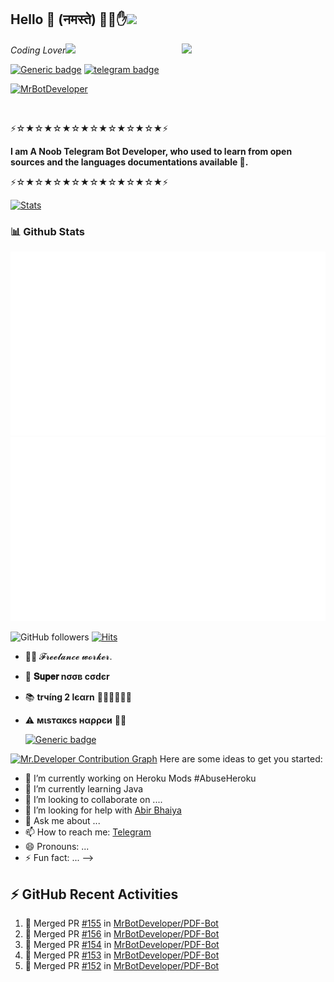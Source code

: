<h2> Hello 👋 (नमस्ते) 👋💜✋<img src="https://media.giphy.com/media/12oufCB0MyZ1Go/giphy.gif" width="50"></h2> <img align='right' src="https://media.giphy.com/media/M9gbBd9nbDrOTu1Mqx/giphy.gif" width="230"> <p><em>Coding Lover<img src="https://media.giphy.com/media/WUlplcMpOCEmTGBtBW/giphy.gif" width="30"> </em></p>

[![Generic badge](https://img.shields.io/badge/REACHME-@-<COLOR>.svg)](https://github.com/MrBotDeveloper) [![telegram badge](https://img.shields.io/badge/MrBotDeveloper-30302f?style=flat&logo=telegram)](https://telegram.dog/MrBot_Developer)

<p align="left"> <a href="https://github.com/MrBotDeveloper/"><img width="220px" height="35" src="https://komarev.com/ghpvc/?username=MrBotDeveloper&label=PROFILE%20VISITORS&color=blueviolet&style=flat-square" alt="MrBotDeveloper" /></a> </p><br>

⚡☆★☆★☆★☆★☆★☆★☆★☆★⚡

<b>
I am A Noob Telegram Bot Developer, who used to learn from open sources and the languages documentations available 📃. </b>

⚡☆★☆★☆★☆★☆★☆★☆★☆★⚡

[![Stats](https://github-readme-stats.vercel.app/api?username=MrBotDeveloper&hide=prs&count_private=true&show_icons=true&theme=cobalt)](https://github.com/anuraghazra/github-readme-stats)


### 📊 Github Stats<a href='https://github.com/MrBotDeveloper/GitHub-Statistics'> 
  
  ![Stats Overview](https://raw.githubusercontent.com/MrBotDeveloper/GitHub-Statistics/output/generated/overview.svg) 
  ![Most Used Languages](https://raw.githubusercontent.com/MrBotDeveloper/GitHub-Statistics/output/generated/languages.svg) </a>



![GitHub followers](https://img.shields.io/github/followers/MrBotDeveloper??style=social&logo=GitHub)
[![Hits](https://hits.seeyoufarm.com/api/count/incr/badge.svg?url=https%3A%2F%2Fgithub.com%2FMrBotDeveloper%2F&count_bg=%230D62FF&title_bg=%23FF0000&icon=github.svg&icon_color=%23E7E7E7&title=HITS&edge_flat=true)](https://hits.seeyoufarm.com)




- 👨‍💼 𝓕𝓻𝓮𝓮𝓵𝓪𝓷𝓬𝓮  𝔀𝓸𝓻𝓴𝓮𝓻.
- 🌚 <b>𝐒𝐮𝐩𝐞𝐫 nσσв cσdєr</b>
- 📚 <b>trчíng 2 lєαrn</b> 🚶🏻‍♂️🚶🏻‍♂️
- ⚠️ <b>мιѕтαкєѕ нαρρєи</b> 🤷‍♂️

  [![Generic badge](https://img.shields.io/badge/AnyㅤDσυႦƚʂ..ㅤping@-Mr._Developer-RED.svg)](https://telegram.dog/Mr_Pro_Noob)

 [![Mr.Developer Contribution Graph](https://activity-graph.herokuapp.com/graph?username=MrBotDeveloper&bg_color=1F222E&color=F8D866&line=F85D7F&point=FFFFFF&hide_border=true)](https://github.com/MrBotDeveloper)
Here are some ideas to get you started:

- 🔭 I’m currently working on Heroku Mods #AbuseHeroku
- 🌱 I’m currently learning Java
- 👯 I’m looking to collaborate on ....
- 🤔 I’m looking for help with [Abir Bhaiya](https://GitHub.com/AbirHasan2005)
- 💬 Ask me about ...
- 📫 How to reach me: [Telegram](https://t.me/Mr_Pro_Noob)
- 😄 Pronouns: ...
- ⚡ Fun fact: ...
-->

## ⚡ GitHub Recent Activities 

<!--START_SECTION:activity-->
1. 🎉 Merged PR [#155](https://github.com/MrBotDeveloper/PDF-Bot/pull/155) in [MrBotDeveloper/PDF-Bot](https://github.com/MrBotDeveloper/PDF-Bot)
2. 🎉 Merged PR [#156](https://github.com/MrBotDeveloper/PDF-Bot/pull/156) in [MrBotDeveloper/PDF-Bot](https://github.com/MrBotDeveloper/PDF-Bot)
3. 🎉 Merged PR [#154](https://github.com/MrBotDeveloper/PDF-Bot/pull/154) in [MrBotDeveloper/PDF-Bot](https://github.com/MrBotDeveloper/PDF-Bot)
4. 🎉 Merged PR [#153](https://github.com/MrBotDeveloper/PDF-Bot/pull/153) in [MrBotDeveloper/PDF-Bot](https://github.com/MrBotDeveloper/PDF-Bot)
5. 🎉 Merged PR [#152](https://github.com/MrBotDeveloper/PDF-Bot/pull/152) in [MrBotDeveloper/PDF-Bot](https://github.com/MrBotDeveloper/PDF-Bot)
<!--END_SECTION:activity-->
